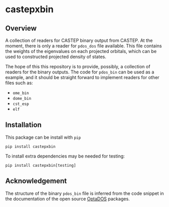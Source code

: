 # castepxbin

## Overview

A collection of readers for CASTEP binary output from CASTEP.
At the moment, there is only a reader for `pdos_dos` file available.
This file contains the weights of the eigenvalues on each projected orbitals,
which can be used to constructed projected density of states.

The hope of this this repository is to provide, possibly, a collection of readers
for the binary outputs. The code for `pdos_bin` can be used as a example, and 
it should be straight forward to implement readers for other files such as:

- `ome_bin`
- `dome_bin`
- `cst_esp`
- `elf`


## Installation

This package can be install with `pip`

```
pip install castepxbin
```

To install extra dependencies may be needed for testing:

```
pip install castepxbin[testing]
```

## Acknowledgement

The structure of the binary `pdos_bin` file is inferred from the code snippet
in the documentation of the open source [OptaDOS](https://github.com/optados-developers/optados) packages.